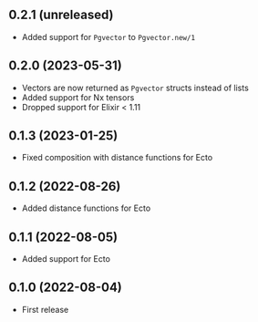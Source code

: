 ## 0.2.1 (unreleased)

- Added support for `Pgvector` to `Pgvector.new/1`

## 0.2.0 (2023-05-31)

- Vectors are now returned as `Pgvector` structs instead of lists
- Added support for Nx tensors
- Dropped support for Elixir < 1.11

## 0.1.3 (2023-01-25)

- Fixed composition with distance functions for Ecto

## 0.1.2 (2022-08-26)

- Added distance functions for Ecto

## 0.1.1 (2022-08-05)

- Added support for Ecto

## 0.1.0 (2022-08-04)

- First release
